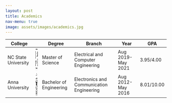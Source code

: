 ```yaml
---
layout: post
title: Academics
nav-menu: true
image: assets/images/academics.jpg
---
```

<div>

<div class="table-wrapper">
	<table>
		<thead>
			<tr>
				<th>College</th>
				<th></th>
				<th>Degree</th>
				<th>Branch</th>
				<th>Year</th>
				<th>GPA</th>
			</tr>
		</thead>
		<tbody>
			<tr>
				<td>NC State University</td>
				<td style="vertical-align:bottom"><img src="assets/images/nc_state.png" alt="" height="70" width="70" /></td>
				<td>Master of Science</td>
				<td>Electrical and Computer Engineering</td>
				<td>Aug 2019-May 2021</td>
				<td>3.95/4.00</td>
			</tr>
			<tr>
				<td>Anna University</td>
				<td style="vertical-align:bottom"><img src="assets/images/anna.png" alt="" height="70" width="70" /></td>
				<td>Bachelor of Engineering</td>
				<td>Electronics and Communication Engineering</td>
				<td>Aug 2012-May 2016</td>
				<td>8.01/10.00</td>
			</tr>
		</tbody>
	</table>
</div>
</div>